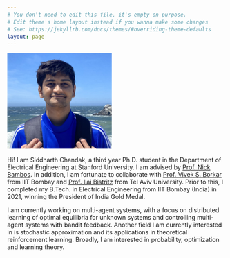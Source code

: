 ```yaml
---
# You don't need to edit this file, it's empty on purpose.
# Edit theme's home layout instead if you wanna make some changes
# See: https://jekyllrb.com/docs/themes/#overriding-theme-defaults
layout: page
---
```



<img src="/2022_SF_Rock_Cropped_3.jpg" alt="Siddharth" style="max-width:242px;max-height:220px">

Hi! I am Siddharth Chandak, a third year Ph.D. student in the Department of Electrical Engineering at Stanford University. I am advised by [Prof. Nick Bambos](https://profiles.stanford.edu/nicholas-bambos). In addition, I am fortunate to collaborate with [Prof. Vivek S. Borkar](https://www.ee.iitb.ac.in/web/people/vivek-shripad-borkar/) from IIT Bombay and [Prof. Ilai Bistritz](https://sites.google.com/view/ilaibistritz/) from Tel Aviv University. Prior to this, I completed my B.Tech. in Electrical Engineering from IIT Bombay (India) in 2021, winning the President of India Gold Medal. 

I am currently working on multi-agent systems, with a focus on distributed learning of optimal equilibria for unknown systems and controlling multi-agent systems with bandit feedback. Another field I am currently interested in is stochastic approximation and its applications in theoretical reinforcement learning. Broadly, I am interested in probability, optimization and learning theory.